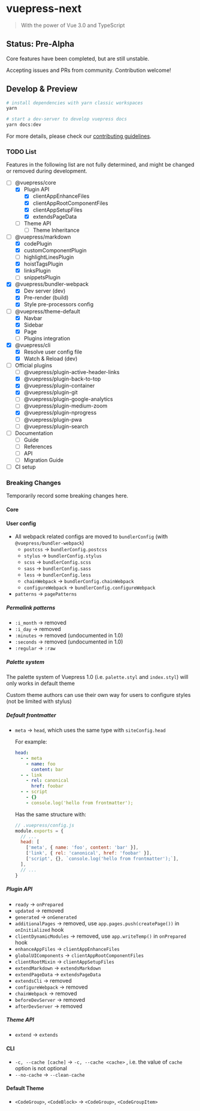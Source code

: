 # vuepress-next

> With the power of Vue 3.0 and TypeScript

## Status: Pre-Alpha

Core features have been completed, but are still unstable.

Accepting issues and PRs from community. Contribution welcome!

## Develop & Preview

```sh
# install dependencies with yarn classic workspaces
yarn

# start a dev-server to develop vuepress docs
yarn docs:dev
```

For more details, please check our [contributing guidelines](https://github.com/vuepress/vuepress-next/blob/master/docs/contributing.md).

### TODO List

Features in the following list are not fully determined, and might be changed or removed during development.

- [ ] @vuepress/core
  - [x] Plugin API
    - [x] clientAppEnhanceFiles
    - [x] clientAppRootComponentFiles
    - [x] clientAppSetupFiles
    - [x] extendsPageData
  - [ ] Theme API
    - [ ] Theme Inheritance

- [ ] @vuepress/markdown
  - [x] codePlugin
  - [x] customComponentPlugin
  - [ ] highlightLinesPlugin
  - [x] hoistTagsPlugin
  - [x] linksPlugin
  - [ ] snippetsPlugin

- [x] @vuepress/bundler-webpack
  - [x] Dev server (dev)
  - [x] Pre-render (build)
  - [x] Style pre-processors config

- [ ] @vuepress/theme-default
  - [x] Navbar
  - [x] Sidebar
  - [x] Page
  - [ ] Plugins integration

- [x] @vuepress/cli
  - [x] Resolve user config file
  - [x] Watch & Reload (dev)

- [ ] Official plugins
  - [ ] @vuepress/plugin-active-header-links
  - [x] @vuepress/plugin-back-to-top
  - [x] @vuepress/plugin-container
  - [x] @vuepress/plugin-git
  - [ ] @vuepress/plugin-google-analytics
  - [ ] @vuepress/plugin-medium-zoom
  - [x] @vuepress/plugin-nprogress
  - [ ] @vuepress/plugin-pwa
  - [ ] @vuepress/plugin-search

- [ ] Documentation
  - [ ] Guide
  - [ ] References
  - [ ] API
  - [ ] Migration Guide

- [ ] CI setup

### Breaking Changes

Temporarily record some breaking changes here.

#### Core

#### User config

- All webpack related configs are moved to `bundlerConfig` (with `@vuepress/bundler-webpack`)
  - `postcss` -> `bundlerConfig.postcss`
  - `stylus` -> `bundlerConfig.stylus`
  - `scss` -> `bundlerConfig.scss`
  - `sass` -> `bundlerConfig.sass`
  - `less` -> `bundlerConfig.less`
  - `chainWebpack` -> `bundlerConfig.chainWebpack`
  - `configureWebpack` -> `bundlerConfig.configureWebpack`
- `patterns` -> `pagePatterns`

##### Permalink patterns

- `:i_month` -> removed
- `:i_day` -> removed
- `:minutes` -> removed (undocumented in 1.0)
- `:seconds` -> removed (undocumented in 1.0)
- `:regular` -> `:raw`

##### Palette system

The palette system of Vuepress 1.0 (i.e. `palette.styl` and `index.styl`) will only works in default theme

Custom theme authors can use their own way for users to configure styles (not be limited with stylus)

##### Default frontmatter

- `meta` -> `head`, which uses the same type with `siteConfig.head`

  For example:
  
  ```yaml
  head:
    - - meta
      - name: foo
        content: bar
    - - link
      - rel: canonical
        href: foobar
    - - script
      - {}
      - console.log('hello from frontmatter');
  ```

  Has the same structure with:

  ```js
  // .vuepress/config.js
  module.exports = {
    // ...
    head: [
      ['meta', { name: 'foo', content: 'bar' }],
      ['link', { rel: 'canonical', href: 'foobar' }],
      ['script', {}, `console.log('hello from frontmatter');`],
    ],
    // ...
  }
  ```

##### Plugin API

- `ready` -> `onPrepared`
- `updated` -> removed
- `generated` -> `onGenerated`
- `additionalPages` -> removed, use `app.pages.push(createPage())` in `onInitialized` hook
- `clientDynamicModules` -> removed, use `app.writeTemp()` in `onPrepared` hook
- `enhanceAppFiles` -> `clientAppEnhanceFiles`
- `globalUIComponents` -> `clientAppRootComponentFiles`
- `clientRootMixin` -> `clientAppSetupFiles`
- `extendMarkdown` -> `extendsMarkdown`
- `extendPageData` -> `extendsPageData`
- `extendsCli` -> removed
- `configureWebpack` -> removed
- `chainWebpack` -> removed
- `beforeDevServer` -> removed
- `afterDevServer` -> removed

##### Theme API

- `extend` -> `extends`

#### CLI

- `-c, --cache [cache]` -> `-c, --cache <cache>` , i.e. the value of `cache` option is not optional
- `--no-cache` -> `--clean-cache`

#### Default Theme

- `<CodeGroup>`, `<CodeBlock>` -> `<CodeGroup>`, `<CodeGroupItem>`
